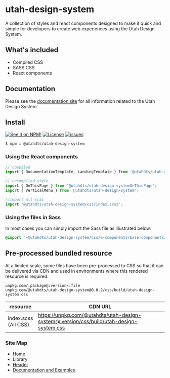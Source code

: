 # utah-design-system

A collection of styles and react components designed to make it quick and simple for developers to create web experiences using the Utah Design System.

## What's included

- Compiled CSS
- SASS CSS
- React components

## Documentation

Please see the [documentation site](https://designsystem.utah.gov/) for all information related to the Utah Design System.

## Install

[![See it on NPM!](https://img.shields.io/npm/v/@utahdts/utah-design-system.svg?style=for-the-badge&color=orange)](https://www.npmjs.com/package/@utahdts/utah-design-system)
[![License](https://img.shields.io/npm/l/@utahdts/utah-design-system.svg?color=blue&style=for-the-badge)](https://www.apache.org/licenses/LICENSE-2.0)
[![issues](https://img.shields.io/github/issues-raw/utahdts/utah-design-system?style=for-the-badge)](https://github.com/utahdts/utah-design-system/issues)

```bash
$ npm i @utahdts/utah-design-system
```

### Using the React components

```JavaScript
// compiled
import { DocumentationTemplate, LandingTemplate } from '@utahdts/utah-design-system';

// uncompiled style
import { OnThisPage } from '@utahdts/utah-design-systemOnThisPage';
import { VerticalMenu } from '@utahdts/utah-design-system';

//import all scss
import '@utahdts/utah-design-system/css/index.scss';
```

### Using the files in Sass

In most cases you can simply import the Sass file as illustrated below:

```scss
@import "~@utahdts/utah-design-system/css/6-components/base-components/buttons/button.scss";
```

## Pre-processed bundled resource

At a limited scale, some files have been pre-processed to CSS so that it can be delivered via CDN and used in environments where this rendered resource is required.

```
unpkg.com/:package@:version/:file
unpkg.com/@utahdts/utah-design-system@0.0.2/css/build/utah-design-system.css
```

| resource                |  CDN URL                                                                                 |
|-------------------------|-----------------------------------------------------------------------------------------|
| index.scss<br>(All CSS) | https://unpkg.com/@utahdts/utah-design-system@:version/css/build/utah-design-system.css |

### Site Map

- [Home](https://utahdts.github.io/utah-design-system/)
- Library
- [Header](https://utahdts.github.io/utah-design-system/utah-header/)
- [Documentation and Examples](../website/README.md)
